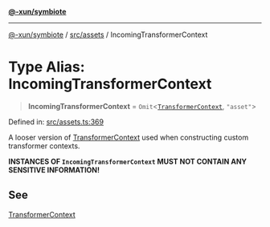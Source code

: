 [**@-xun/symbiote**](../../../README.md)

***

[@-xun/symbiote](../../../README.md) / [src/assets](../README.md) / IncomingTransformerContext

# Type Alias: IncomingTransformerContext

> **IncomingTransformerContext** = `Omit`\<[`TransformerContext`](TransformerContext.md), `"asset"`\>

Defined in: [src/assets.ts:369](https://github.com/Xunnamius/symbiote/blob/b62abf3b41ef4fb16014d3e799397a1e70b68b47/src/assets.ts#L369)

A looser version of [TransformerContext](TransformerContext.md) used when constructing custom
transformer contexts.

**INSTANCES OF `IncomingTransformerContext` MUST NOT CONTAIN ANY SENSITIVE
INFORMATION!**

## See

[TransformerContext](TransformerContext.md)
